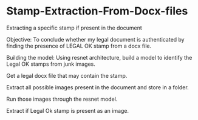 # Stamp-Extraction-From-Docx-files
Extracting a specific stamp if present in the document

Objective: To conclude whether my legal document is authenticated by finding the presence of LEGAL OK stamp from a docx file.

Building the model:
Using resnet architecture, build a model to identify the Legal OK stamps from junk images.

Get a legal docx file that may contain the stamp.

Extract all possible images present in the document and store in a folder.

Run those images through the resnet model.

Extract if Legal Ok stamp is present as an image.








